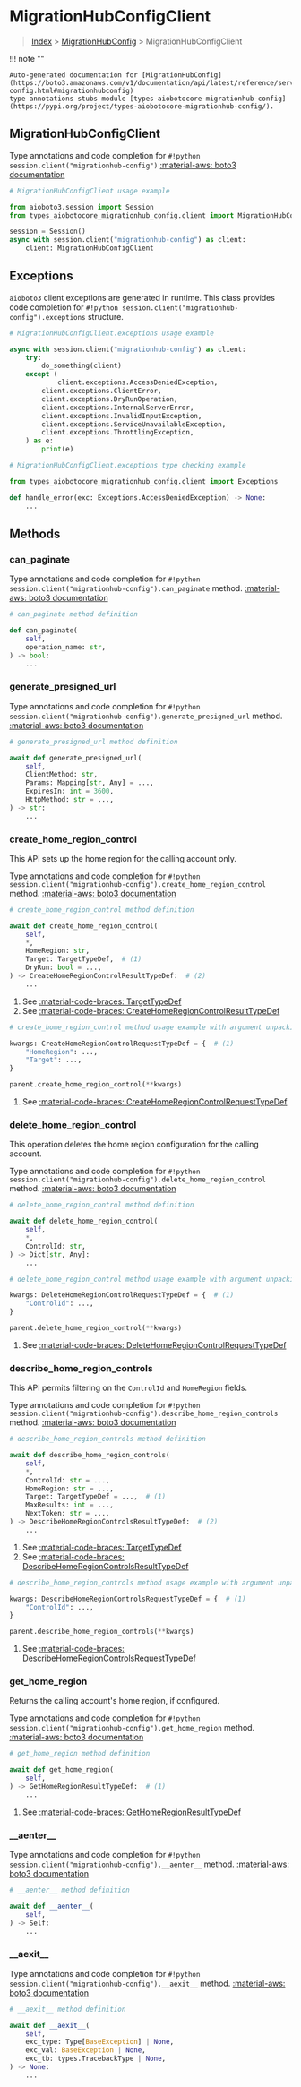 # MigrationHubConfigClient

> [Index](../README.md) > [MigrationHubConfig](./README.md) > MigrationHubConfigClient

!!! note ""

    Auto-generated documentation for [MigrationHubConfig](https://boto3.amazonaws.com/v1/documentation/api/latest/reference/services/migrationhub-config.html#migrationhubconfig)
    type annotations stubs module [types-aiobotocore-migrationhub-config](https://pypi.org/project/types-aiobotocore-migrationhub-config/).

## MigrationHubConfigClient

Type annotations and code completion for `#!python session.client("migrationhub-config")`
[:material-aws: boto3 documentation](https://boto3.amazonaws.com/v1/documentation/api/latest/reference/services/migrationhub-config.html#MigrationHubConfig.Client)

```python
# MigrationHubConfigClient usage example

from aioboto3.session import Session
from types_aiobotocore_migrationhub_config.client import MigrationHubConfigClient

session = Session()
async with session.client("migrationhub-config") as client:
    client: MigrationHubConfigClient
```

## Exceptions


`aioboto3` client exceptions are generated in runtime.
This class provides code completion for `#!python session.client("migrationhub-config").exceptions` structure.

```python
# MigrationHubConfigClient.exceptions usage example

async with session.client("migrationhub-config") as client:
    try:
        do_something(client)
    except (
            client.exceptions.AccessDeniedException,
        client.exceptions.ClientError,
        client.exceptions.DryRunOperation,
        client.exceptions.InternalServerError,
        client.exceptions.InvalidInputException,
        client.exceptions.ServiceUnavailableException,
        client.exceptions.ThrottlingException,
    ) as e:
        print(e)
```

```python
# MigrationHubConfigClient.exceptions type checking example

from types_aiobotocore_migrationhub_config.client import Exceptions

def handle_error(exc: Exceptions.AccessDeniedException) -> None:
    ...
```


## Methods


### can\_paginate



Type annotations and code completion for `#!python session.client("migrationhub-config").can_paginate` method.
[:material-aws: boto3 documentation](https://boto3.amazonaws.com/v1/documentation/api/latest/reference/services/migrationhub-config.html#MigrationHubConfig.Client)

```python
# can_paginate method definition

def can_paginate(
    self,
    operation_name: str,
) -> bool:
    ...
```


### generate\_presigned\_url



Type annotations and code completion for `#!python session.client("migrationhub-config").generate_presigned_url` method.
[:material-aws: boto3 documentation](https://boto3.amazonaws.com/v1/documentation/api/latest/reference/services/migrationhub-config.html#MigrationHubConfig.Client)

```python
# generate_presigned_url method definition

await def generate_presigned_url(
    self,
    ClientMethod: str,
    Params: Mapping[str, Any] = ...,
    ExpiresIn: int = 3600,
    HttpMethod: str = ...,
) -> str:
    ...
```


### create\_home\_region\_control

This API sets up the home region for the calling account only.

Type annotations and code completion for `#!python session.client("migrationhub-config").create_home_region_control` method.
[:material-aws: boto3 documentation](https://boto3.amazonaws.com/v1/documentation/api/latest/reference/services/migrationhub-config.html#MigrationHubConfig.Client)

```python
# create_home_region_control method definition

await def create_home_region_control(
    self,
    *,
    HomeRegion: str,
    Target: TargetTypeDef,  # (1)
    DryRun: bool = ...,
) -> CreateHomeRegionControlResultTypeDef:  # (2)
    ...
```

1. See [:material-code-braces: TargetTypeDef](./type_defs.md#targettypedef)
2. See [:material-code-braces: CreateHomeRegionControlResultTypeDef](./type_defs.md#createhomeregioncontrolresulttypedef)


```python
# create_home_region_control method usage example with argument unpacking

kwargs: CreateHomeRegionControlRequestTypeDef = {  # (1)
    "HomeRegion": ...,
    "Target": ...,
}

parent.create_home_region_control(**kwargs)
```

1. See [:material-code-braces: CreateHomeRegionControlRequestTypeDef](./type_defs.md#createhomeregioncontrolrequesttypedef)

### delete\_home\_region\_control

This operation deletes the home region configuration for the calling account.

Type annotations and code completion for `#!python session.client("migrationhub-config").delete_home_region_control` method.
[:material-aws: boto3 documentation](https://boto3.amazonaws.com/v1/documentation/api/latest/reference/services/migrationhub-config.html#MigrationHubConfig.Client)

```python
# delete_home_region_control method definition

await def delete_home_region_control(
    self,
    *,
    ControlId: str,
) -> Dict[str, Any]:
    ...
```

```python
# delete_home_region_control method usage example with argument unpacking

kwargs: DeleteHomeRegionControlRequestTypeDef = {  # (1)
    "ControlId": ...,
}

parent.delete_home_region_control(**kwargs)
```

1. See [:material-code-braces: DeleteHomeRegionControlRequestTypeDef](./type_defs.md#deletehomeregioncontrolrequesttypedef)

### describe\_home\_region\_controls

This API permits filtering on the <code>ControlId</code> and
<code>HomeRegion</code> fields.

Type annotations and code completion for `#!python session.client("migrationhub-config").describe_home_region_controls` method.
[:material-aws: boto3 documentation](https://boto3.amazonaws.com/v1/documentation/api/latest/reference/services/migrationhub-config.html#MigrationHubConfig.Client)

```python
# describe_home_region_controls method definition

await def describe_home_region_controls(
    self,
    *,
    ControlId: str = ...,
    HomeRegion: str = ...,
    Target: TargetTypeDef = ...,  # (1)
    MaxResults: int = ...,
    NextToken: str = ...,
) -> DescribeHomeRegionControlsResultTypeDef:  # (2)
    ...
```

1. See [:material-code-braces: TargetTypeDef](./type_defs.md#targettypedef)
2. See [:material-code-braces: DescribeHomeRegionControlsResultTypeDef](./type_defs.md#describehomeregioncontrolsresulttypedef)


```python
# describe_home_region_controls method usage example with argument unpacking

kwargs: DescribeHomeRegionControlsRequestTypeDef = {  # (1)
    "ControlId": ...,
}

parent.describe_home_region_controls(**kwargs)
```

1. See [:material-code-braces: DescribeHomeRegionControlsRequestTypeDef](./type_defs.md#describehomeregioncontrolsrequesttypedef)

### get\_home\_region

Returns the calling account's home region, if configured.

Type annotations and code completion for `#!python session.client("migrationhub-config").get_home_region` method.
[:material-aws: boto3 documentation](https://boto3.amazonaws.com/v1/documentation/api/latest/reference/services/migrationhub-config.html#MigrationHubConfig.Client)

```python
# get_home_region method definition

await def get_home_region(
    self,
) -> GetHomeRegionResultTypeDef:  # (1)
    ...
```

1. See [:material-code-braces: GetHomeRegionResultTypeDef](./type_defs.md#gethomeregionresulttypedef)



### \_\_aenter\_\_



Type annotations and code completion for `#!python session.client("migrationhub-config").__aenter__` method.
[:material-aws: boto3 documentation](https://boto3.amazonaws.com/v1/documentation/api/latest/reference/services/migrationhub-config.html#MigrationHubConfig.Client)

```python
# __aenter__ method definition

await def __aenter__(
    self,
) -> Self:
    ...
```


### \_\_aexit\_\_



Type annotations and code completion for `#!python session.client("migrationhub-config").__aexit__` method.
[:material-aws: boto3 documentation](https://boto3.amazonaws.com/v1/documentation/api/latest/reference/services/migrationhub-config.html#MigrationHubConfig.Client)

```python
# __aexit__ method definition

await def __aexit__(
    self,
    exc_type: Type[BaseException] | None,
    exc_val: BaseException | None,
    exc_tb: types.TracebackType | None,
) -> None:
    ...
```





